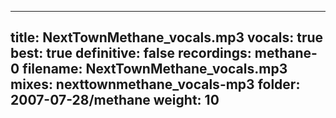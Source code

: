 
---
title: NextTownMethane_vocals.mp3
vocals: true
best: true
definitive: false
recordings: methane-0
filename: NextTownMethane_vocals.mp3
mixes: nexttownmethane_vocals-mp3
folder: 2007-07-28/methane
weight: 10
---

